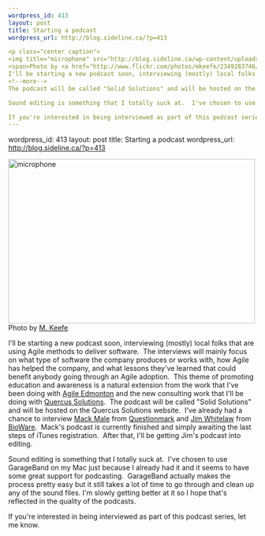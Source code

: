 ```yaml
--- 
wordpress_id: 413
layout: post
title: Starting a podcast
wordpress_url: http://blog.sideline.ca/?p=413

<p class="center caption">
<img title="microphone" src="http://blog.sideline.ca/wp-content/uploads/2009/03/microphone.jpg" alt="microphone" width="500" height="333" />
<span>Photo by <a href="http://www.flickr.com/photos/mkeefe/2349283746/">M. Keefe</a></span></p>
I'll be starting a new podcast soon, interviewing (mostly) local folks that are using Agile methods to deliver software.  The interviews will mainly focus on what type of software the company produces or works with, how Agile has helped the company, and what lessons they've learned that could benefit anybody going through an Agile adoption.  This theme of promoting education and awareness is a natural extension from the work that I've been doing with <a href="http://www.agileedmonton.org">Agile Edmonton</a> and the new consulting work that I'll be doing with <a href="http://www.quercussolutions.com">Quercus Solutions</a>. 
<!--more-->
The podcast will be called "Solid Solutions" and will be hosted on the Quercus Solutions website.  I've already had a chance to interview <a href="http://www.twitter.com/mastermaq">Mack Male</a> from <a href="http://www.questionmark.com">Questionmark</a> and <a href="http://www.twitter.com/jimwhitelaw">Jim Whitelaw</a> from <a href="http://www.bioware.com">BioWare</a>.  Mack's podcast is currently finished and simply awaiting the last steps of iTunes registration.  After that, I'll be getting Jim's podcast into editing.

Sound editing is something that I totally suck at.  I've chosen to use GarageBand on my Mac just because I already had it and it seems to have some great support for podcasting.  GarageBand actually makes the process pretty easy but it still takes a lot of time to go through and clean up any of the sound files. I'm slowly getting better at it so I hope that's reflected in the quality of the podcasts.

If you're interested in being interviewed as part of this podcast series, let me know.
--- 
```

wordpress_id: 413
layout: post
title: Starting a podcast
wordpress_url: http://blog.sideline.ca/?p=413

<p class="center caption">
<img title="microphone" src="http://blog.sideline.ca/wp-content/uploads/2009/03/microphone.jpg" alt="microphone" width="500" height="333" />
<span>Photo by <a href="http://www.flickr.com/photos/mkeefe/2349283746/">M. Keefe</a></span></p>
I'll be starting a new podcast soon, interviewing (mostly) local folks that are using Agile methods to deliver software.  The interviews will mainly focus on what type of software the company produces or works with, how Agile has helped the company, and what lessons they've learned that could benefit anybody going through an Agile adoption.  This theme of promoting education and awareness is a natural extension from the work that I've been doing with <a href="http://www.agileedmonton.org">Agile Edmonton</a> and the new consulting work that I'll be doing with <a href="http://www.quercussolutions.com">Quercus Solutions</a>. 
<!--more-->
The podcast will be called "Solid Solutions" and will be hosted on the Quercus Solutions website.  I've already had a chance to interview <a href="http://www.twitter.com/mastermaq">Mack Male</a> from <a href="http://www.questionmark.com">Questionmark</a> and <a href="http://www.twitter.com/jimwhitelaw">Jim Whitelaw</a> from <a href="http://www.bioware.com">BioWare</a>.  Mack's podcast is currently finished and simply awaiting the last steps of iTunes registration.  After that, I'll be getting Jim's podcast into editing.

Sound editing is something that I totally suck at.  I've chosen to use GarageBand on my Mac just because I already had it and it seems to have some great support for podcasting.  GarageBand actually makes the process pretty easy but it still takes a lot of time to go through and clean up any of the sound files. I'm slowly getting better at it so I hope that's reflected in the quality of the podcasts.

If you're interested in being interviewed as part of this podcast series, let me know.
